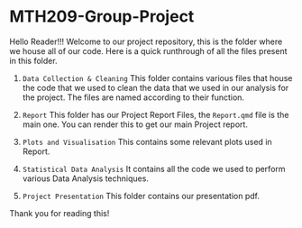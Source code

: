 # MTH209-Group-Project
Hello Reader!!! Welcome to our project repository, this is the folder where we house all of our code. Here is a quick runthrough of all the files present in this folder.

1. `Data Collection & Cleaning`
   This folder contains various files that house the code that we used to clean the data that we used in our analysis for the project. The files are named according to their function.

2. `Report`
   This folder has our Project Report Files, the <code>Report.qmd</code> file is the main one. You can render this to get our main Project report.

3. `Plots and Visualisation`
   This contains some relevant plots used in Report.

4. `Statistical Data Analysis`
   It contains all the code we used to perform various Data Analysis techniques.

5. `Project Presentation`
	This folder contains our presentation pdf. 

Thank you for reading this!
